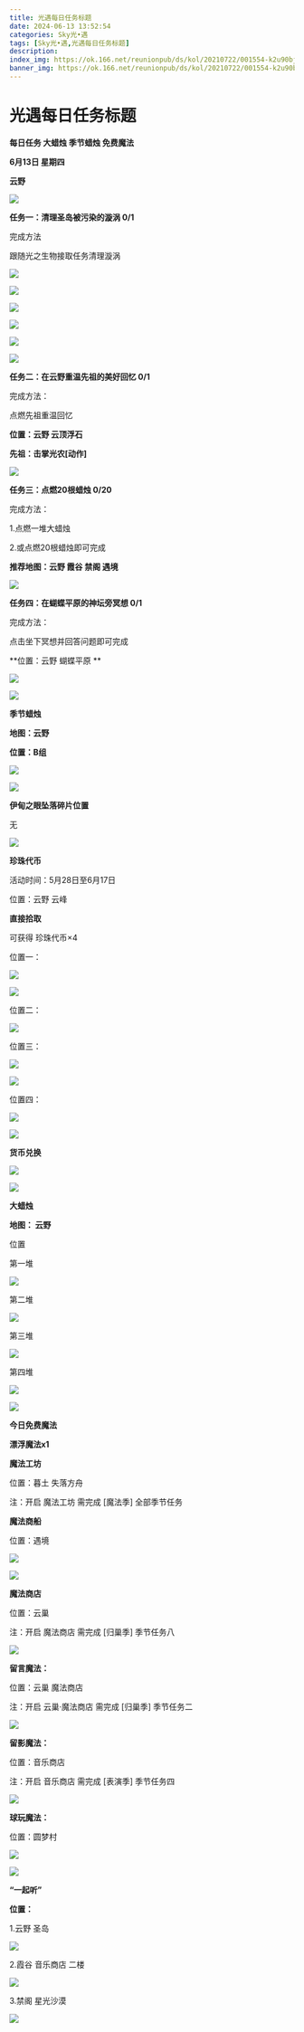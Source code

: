 ```yaml
---
title: 光遇每日任务标题
date: 2024-06-13 13:52:54
categories: Sky光•遇
tags: [Sky光•遇,光遇每日任务标题]
description: 
index_img: https://ok.166.net/reunionpub/ds/kol/20210722/001554-k2u90bj7ay.png?imageView&thumbnail=600x0&type=jpg
banner_img: https://ok.166.net/reunionpub/ds/kol/20210722/001554-k2u90bj7ay.png?imageView&thumbnail=600x0&type=jpg
---
```

# 光遇每日任务标题
**每日任务 大蜡烛 季节蜡烛 免费魔法**

 **6月13日 星期四**

 **云野**

![](https://img.166.net/reunionpub/ds/kol_server/20240613/002344-atyzo3s5n4.jpg)

 **任务一：清理圣岛被污染的漩涡 0/1**

完成方法

跟随光之生物接取任务清理漩涡

![](https://img.166.net/reunionpub/ds/kol_server/20240613/000247-374l0h5g1d.jpg)

![](https://img.166.net/reunionpub/ds/kol_server/20240613/000255-b61sovgn87.jpg)

![](https://img.166.net/reunionpub/ds/kol_server/20240613/000300-6fae91ogbz.jpg)

![](https://img.166.net/reunionpub/ds/kol_server/20240613/000305-f2bg8pdoa3.jpg)

![](https://img.166.net/reunionpub/ds/kol_server/20240613/000312-glu1aj4ts2.jpg)

![](https://img.166.net/reunionpub/ds/kol_server/20240613/000318-sle6yauwdc.jpg)

 **任务二：在云野重温先祖的美好回忆 0/1**

完成方法：

点燃先祖重温回忆

 **位置：云野 云顶浮石**

 **先祖：击掌光农[动作]**

![](https://img.166.net/reunionpub/ds/kol_server/20240613/000511-qlzhkr5um9.jpg)

 **任务三：点燃20根蜡烛 0/20**

完成方法：

1.点燃一堆大蜡烛

2.或点燃20根蜡烛即可完成

 **推荐地图：云野 霞谷 禁阁 遇境**

![](https://img.166.net/reunionpub/ds/kol_server/20240613/000541-iodq4ssv6u.jpg)

 **任务四：在蝴蝶平原的神坛旁冥想 0/1**

完成方法：

点击坐下冥想并回答问题即可完成

 **位置：云野 蝴蝶平原  **

![](https://img.166.net/reunionpub/ds/kol_server/20240613/000600-7s2wbhio8a.jpeg)

![](https://img.166.net/reunionpub/ds/kol/20240127/072230-kr6zdftygs.png)

 **季节蜡烛**

 **地图：云野**

 **位置：B组**

![](https://img.166.net/reunionpub/ds/kol_server/20240612/235443-3c094t7ow5.jpg)

![](https://img.166.net/reunionpub/ds/kol/20240127/072300-y4gsrkwvcm.png)

 **伊甸之眼坠落碎片位置**

无

![](https://img.166.net/reunionpub/ds/kol/20240127/072300-y4gsrkwvcm.png)

 **珍珠代币**

活动时间：5月28日至6月17日

位置：云野 云峰

 **直接拾取**

可获得 珍珠代币×4

位置一：

![](https://img.166.net/reunionpub/ds/kol_server/20240613/001413-d7glkssp5c.jpg)

![](https://img.166.net/reunionpub/ds/kol_server/20240613/001422-48d9hu3t01.jpg)

位置二：

![](https://img.166.net/reunionpub/ds/kol_server/20240613/001432-zbsrdcnhw3.jpg)

位置三：

![](https://img.166.net/reunionpub/ds/kol_server/20240612/003225-s7o0m1lv45.jpg)

![](https://img.166.net/reunionpub/ds/kol_server/20240612/003232-its04l1k3e.jpg)

位置四：

![](https://img.166.net/reunionpub/ds/kol_server/20240613/001503-c265gn8uov.jpg)

![](https://img.166.net/reunionpub/ds/kol_server/20240613/001617-y4kw3da08p.jpg)

 **货币兑换**

![](https://img.166.net/reunionpub/ds/kol_server/20240528/021039-y23skowqvz.jpeg)

![](https://img.166.net/reunionpub/ds/kol/20240127/072300-y4gsrkwvcm.png)

 **大蜡烛**

 **地图： 云野**

位置

第一堆

![](https://img.166.net/reunionpub/ds/kol_server/20240612/235830-53se9on4fq.jpg)

第二堆

![](https://img.166.net/reunionpub/ds/kol_server/20240612/235837-joz3tdu9qs.jpg)

第三堆

![](https://img.166.net/reunionpub/ds/kol_server/20240612/235843-ns18rlfpej.jpg)

第四堆

![](https://img.166.net/reunionpub/ds/kol_server/20240612/235849-zb8sj7k913.jpg)

 **![](https://img.166.net/reunionpub/ds/kol/20231014/004048-gyt2imp830.png)**

 **今日免费魔法**

 **漂浮魔法x1**

 **魔法工坊**

位置：暮土 失落方舟

注：开启 魔法工坊 需完成 [魔法季] 全部季节任务

 **魔法商船**

位置：遇境

 **![](https://img.166.net/reunionpub/ds/kol/20231014/004605-qmuiowanf4.png)**

![](https://img.166.net/reunionpub/ds/kol_server/20240612/235926-phm21iybcn.jpg)

 **魔法商店**

位置：云巢

注：开启 魔法商店 需完成 [归巢季] 季节任务八

![](https://img.166.net/reunionpub/ds/kol_server/20240612/235909-u6hset495b.jpg)

 **留言魔法：**

位置：云巢 魔法商店

注：开启 云巢·魔法商店 需完成 [归巢季] 季节任务二

![](https://img.166.net/reunionpub/ds/kol/20240104/233540-rs5n8klws2.jpg)

 **留影魔法：**

位置：音乐商店

注：开启 音乐商店 需完成 [表演季] 季节任务四

![](https://img.166.net/reunionpub/ds/kol/20240428/232643-hrkcnvb1jq.jpeg)

 **球玩魔法：**

位置：圆梦村

 **![](https://img.166.net/reunionpub/ds/kol/20231014/005022-4hnlvzm7iu.png)**

 **![](https://img.166.net/reunionpub/ds/kol/20231220/070757-w9oeg612sl.png)**

 **“一起听”**

 **位置：**

1.云野 圣岛

**![](https://img.166.net/reunionpub/ds/kol/20231220/071109-so6aef3jyr.jpeg)**

2.霞谷 音乐商店 二楼

**![](https://img.166.net/reunionpub/ds/kol/20231220/071120-naym3f5u4g.jpeg)**

3.禁阁 星光沙漠

 **![](https://img.166.net/reunionpub/ds/kol/20231220/071136-p6b05krfu4.png)**

